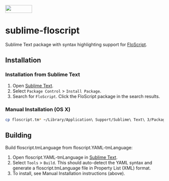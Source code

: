 <a href="https://github.com/ioflo/ioflo"><img src="https://github.com/ioflo/ioflo/blob/master/docs/images/floscript_logo.png?raw=true" height="25" width="85"></a>

# sublime-floscript
Sublime Text package with syntax highlighting support for [FloScript](https://github.com/ioflo/ioflo).

## Installation

### Installation from Sublime Text
1. Open [Sublime Text](http://www.sublimetext.com/).
2. Select `Package Control` > `Install Package`. 
3. Search for `FloScript`. Click the FloScript package in the search results.

### Manual Installation (OS X)
```bash
cp floscript.tm* ~/Library/Application\ Support/Sublime\ Text\ 3/Packages/User/
```


## Building
Build floscript.tmLanguage from floscript.YAML-tmLanguage:

1. Open floscript.YAML-tmLanguage in [Sublime Text](http://www.sublimetext.com/).
2. Select `Tools` > `Build`. This should auto-detect the YAML syntax and generate a floscript.tmLanguage file in Property List (XML) format.
3. To install, see Manual Installation instructions (above).
